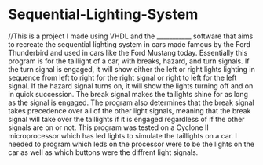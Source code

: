 # Sequential-Lighting-System
//This is a project I made using VHDL and the ___________ software that aims to recreate the 
sequential lighting system in cars made famous by the Ford Thunderbird and used in cars
like the Ford Mustang today. Essentially this program is for the taillight of a car,
with breaks, hazard, and turn signals. If the turn signal is engaged, it will show either the
left or right lights lighting in sequence from left to right for the right signal or 
right to left for the left signal. If the hazard signal turns on, it will show the lights
turning off and on in quick succession. The break signal makes the tailights shine for
as long as the signal is engaged. The program also determines that the break signal takes
precedence over all of the other light signals, meaning that the break signal will take over
the taillights if it is engaged regardless of if the other signals are on or not. This program 
was tested on a Cyclone II microprocessor which has led lights to simulate the taillights on a car.
I needed to program which leds on the processor were to be the lights on the car as well as which buttons were
the diffrent light signals.

